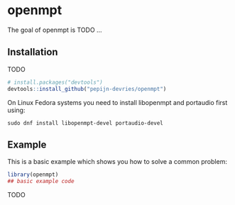 
<!-- README.md is generated from README.Rmd. Please edit that file -->

# openmpt

<!-- badges: start -->
<!-- badges: end -->

The goal of openmpt is TODO …

## Installation

TODO

``` r
# install.packages("devtools")
devtools::install_github("pepijn-devries/openmpt")
```

On Linux Fedora systems you need to install libopenmpt and portaudio
first using:

    sudo dnf install libopenmpt-devel portaudio-devel

## Example

This is a basic example which shows you how to solve a common problem:

``` r
library(openmpt)
## basic example code
```

TODO
